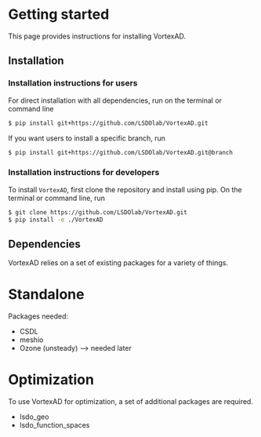 # Getting started
This page provides instructions for installing VortexAD. 

## Installation

### Installation instructions for users
For direct installation with all dependencies, run on the terminal or command line
```sh
$ pip install git+https://github.com/LSDOlab/VortexAD.git
```
If you want users to install a specific branch, run
```sh
$ pip install git+https://github.com/LSDOlab/VortexAD.git@branch
```

<!-- **Enabled by**: Copying the `setup.py` file, changing your repository name and version,  -->
<!-- and adding all your dependencies into the list `install_requires`. -->

### Installation instructions for developers
To install `VortexAD`, first clone the repository and install using pip.
On the terminal or command line, run
```sh
$ git clone https://github.com/LSDOlab/VortexAD.git
$ pip install -e ./VortexAD
```

## Dependencies
VortexAD relies on a set of existing packages for a variety of things.

# Standalone

Packages needed:
- CSDL
- meshio
- Ozone (unsteady) --> needed later

# Optimization
To use VortexAD for optimization, a set of additional packages are required.

- lsdo_geo
- lsdo_function_spaces

<!-- **Enabled by**: Copying the setup.py file, and changing your repository name and version. -->

<!-- ## Setting up Documentation

If you are not interested in using this repository as a template but only want to use the documentation template, 
just copy the `/docs` directory and the `.readthedocs.yaml` file into your package root.
However, make sure you have all the dependencies mentioned in the `setup.py` file installed before you build your
documentation.

### Writing
Start by modifying the documentation pages by editing `.md` files in the `/src` directory.
Customize/add/remove pages from the template according to your package's requirements.

For automatically generated API references, add docstrings to your modules, classes, functions, etc., and
then edit the list of directories containing files with docstrings intended for automatic API generation. 
This can be done by editing the line `autoapi_dirs = ["../../VortexAD/core"]` 
in `conf.py` in the `/src` directory.

Add Python files for examples and Jupyter notebooks for tutorials into the main project repository. 
Filenames for examples should start with'ex_'.
Add your examples and tutorials to the toctrees in `examples.md` and `tutorials.md` respectively.

### Building
Once you have all the source code written for your documentation, on the terminal/command line, run `make html`.
This will build all the html pages locally and you can verify if the documentation was built as intended by
opening the `docs/_build/html/welcome.html` on your browser.

### Hosting
On your *Read the Docs* account, **import** your project **manually** from github repository, and link the `/docs` directory.
Make sure to edit `requirements.txt` with dependencies for *Read the Docs* to build the documentation exactly
as in your local build.
Optionally, edit the `.readthedocs.yml` in the project root directory for building with specific operating systems or versions of Python.
After you commit and push, *Read the Docs* will build your package on its servers and once its complete,
you will see your documentation online.
The default website address will be generated based on your *Read the Docs* project name as `https://<proj_name>.readthedocs.io/`.
You can also customize the URL on *Read the Docs*, if needed.

## Setting up Testing -->
